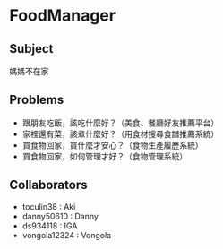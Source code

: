 # FoodManager

## Subject
媽媽不在家

## Problems
- 跟朋友吃飯，該吃什麼好？（美食、餐廳好友推薦平台）
- 家裡還有菜，該煮什麼好？（用食材搜尋食譜推薦系統）
- 買食物回家，買什麼才安心？（食物生產履歷系統）
- 買食物回家，如何管理才好？（食物管理系統）

## Collaborators
- toculin38    : Aki
- danny50610   : Danny
- ds934118     : IGA
- vongola12324 : Vongola

